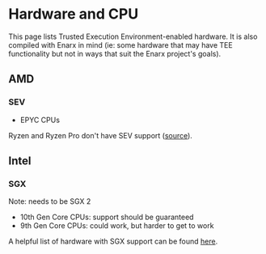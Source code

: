 # Hardware and CPU

This page lists Trusted Execution Environment-enabled hardware.
It is also compiled with Enarx in mind (ie: some hardware that may have TEE functionality but not in ways that suit the Enarx project's goals).

## AMD
### SEV
- EPYC CPUs

Ryzen and Ryzen Pro don't have SEV support ([source](https://github.com/AMDESE/AMDSEV/issues/1)).

## Intel
### SGX
Note: needs to be SGX 2

- 10th Gen Core CPUs: support should be guaranteed
- 9th Gen Core CPUs: could work, but harder to get to work

A helpful list of hardware with SGX support can be found [here](https://github.com/ayeks/SGX-hardware/).
